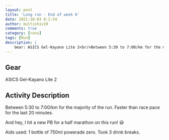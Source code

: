 ```yaml
---
layout: post
title: 'Long run - End of week 6'
date: 2021-10-03 8:1:54
author: multishiv19
comments: true
category: [runs]
tags: [Run]
description: |
    Gear: ASICS Gel-Kayano Lite 2<br/>Between 5:30 to 7:00/km for the majority of the run.<br/>Faster than race pace for the last 20 minutes.<br/><br/>And hey, I hit a new PB for a half marathon on this run! 😃<br/><br/>Aids used: 1 bottle of 750ml powerade zero. Took 3 drink breaks. 
---
```


## Gear
ASICS Gel-Kayano Lite 2

## Activity Description
Between 5:30 to 7:00/km for the majority of the run.
Faster than race pace for the last 20 minutes.

And hey, I hit a new PB for a half marathon on this run! 😃

Aids used: 1 bottle of 750ml powerade zero. Took 3 drink breaks. 


<div width='100%' class='strava-embed-placeholder' data-embed-type='activity' data-embed-id='6054378545'></div>
<script src='https://strava-embeds.com/embed.js'></script>
